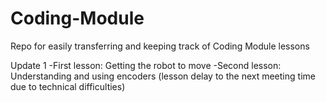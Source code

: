 # Coding-Module
Repo for easily transferring and keeping track of Coding Module lessons

Update 1
-First lesson: Getting the robot to move
-Second lesson: Understanding and using encoders (lesson delay to the next meeting time due to technical difficulties)

